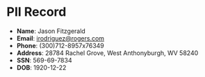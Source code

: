 # PII Record
- **Name**: Jason Fitzgerald
- **Email**: irodriguez@rogers.com
- **Phone**: (300)712-8957x76349
- **Address**: 28784 Rachel Grove, West Anthonyburgh, WV 58240
- **SSN**: 569-69-7834
- **DOB**: 1920-12-22
